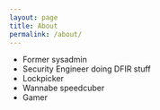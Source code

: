 ```yaml
---
layout: page
title: About
permalink: /about/
---
```


- Former sysadmin
- Security Engineer doing DFIR stuff
- Lockpicker
- Wannabe speedcuber
- Gamer
